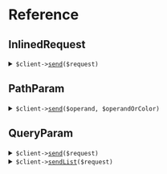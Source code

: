 # Reference
## InlinedRequest
<details><summary><code>$client-><a href="/Seed/InlinedRequest/InlinedRequestClient.php">send</a>($request)</code></summary>
<dl>
<dd>

#### 🔌 Usage

<dl>
<dd>

<dl>
<dd>

```php
$client->inlinedRequest->send(
    $request,
);
```
</dd>
</dl>
</dd>
</dl>

#### ⚙️ Parameters

<dl>
<dd>

<dl>
<dd>

**$request:** `\Seed\InlinedRequest\Requests\SendEnumInlinedRequest` 
    
</dd>
</dl>
</dd>
</dl>


</dd>
</dl>
</details>

## PathParam
<details><summary><code>$client-><a href="/Seed/PathParam/PathParamClient.php">send</a>($operand, $operandOrColor)</code></summary>
<dl>
<dd>

#### 🔌 Usage

<dl>
<dd>

<dl>
<dd>

```php
$client->pathParam->send(
    operand: $operand,
    operandOrColor: $operandOrColor,
);
```
</dd>
</dl>
</dd>
</dl>

#### ⚙️ Parameters

<dl>
<dd>

<dl>
<dd>

**$operand:** `enumString` 
    
</dd>
</dl>

<dl>
<dd>

**$operandOrColor:** `union` 
    
</dd>
</dl>
</dd>
</dl>


</dd>
</dl>
</details>

## QueryParam
<details><summary><code>$client-><a href="/Seed/QueryParam/QueryParamClient.php">send</a>($request)</code></summary>
<dl>
<dd>

#### 🔌 Usage

<dl>
<dd>

<dl>
<dd>

```php
$client->queryParam->send(
    $request,
);
```
</dd>
</dl>
</dd>
</dl>

#### ⚙️ Parameters

<dl>
<dd>

<dl>
<dd>

**$request:** `\Seed\QueryParam\Requests\SendEnumAsQueryParamRequest` 
    
</dd>
</dl>
</dd>
</dl>


</dd>
</dl>
</details>

<details><summary><code>$client-><a href="/Seed/QueryParam/QueryParamClient.php">sendList</a>($request)</code></summary>
<dl>
<dd>

#### 🔌 Usage

<dl>
<dd>

<dl>
<dd>

```php
$client->queryParam->sendList(
    $request,
);
```
</dd>
</dl>
</dd>
</dl>

#### ⚙️ Parameters

<dl>
<dd>

<dl>
<dd>

**$request:** `\Seed\QueryParam\Requests\SendEnumListAsQueryParamRequest` 
    
</dd>
</dl>
</dd>
</dl>


</dd>
</dl>
</details>
